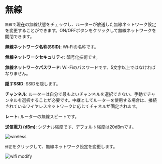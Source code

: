# 無線

`無線`で現在の無線状態をチェックし、ルーターが放送した無線ネットワーク設定を変更することができます。ON/OFFボタンをクリックして無線ネットワークを開閉できます。




**無線ネットワーク名称(SSID)**: Wi-Fiの名称です。

**無線ネットワークセキュリティ**: 暗号化技術です。

**無線ネットワークパスワード**: Wi-Fiのパスワードです、5文字以上ではなければなりません。

**隠すSSID**: SSIDを隠します。

**チャンネル**: ルーターは自分で最もよいチャンネルを選択できない、手動でチャンネルを選択することが必要です。中継としてルーターを使用する場合は、接続されているワイヤレスネットワークに応じてチャネルが固定されます。

**レート**: ルーターの無線スビートです。

**送信電力 (dBm)**: シグナル強度です、デフォルト強度は20dBmです。

![wireless](https://static.gl-inet.com/docs/router/jp/3/setup/gl-b1300/wireless/status.png)

`修正`をクリックして、無線ネットワーク設定を変更します。

![wifi modify](https://static.gl-inet.com/docs/router/jp/3/setup/gl-b1300/wireless/setting.png)
